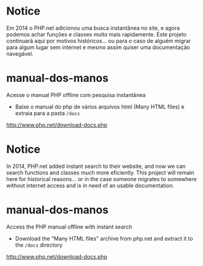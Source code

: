 Notice
===============
Em 2014 o PHP.net adicionou uma busca instantânea no site, e agora podemos achar funções e classes muito mais rapidamente. Este projeto continuará aqui por motivos históricos... ou para o caso de alguém migrar para algum lugar sem internet e mesmo assim quiser uma documentação navegável.

manual-dos-manos
================

Acesse o manual PHP offline com pesquisa instantânea

- Baixe o manual do php de vários arquivos html (Many HTML files) e extraia para a pasta `/docs`

http://www.php.net/download-docs.php


Notice
===============
In 2014, PHP.net added instant search to their website, and now we can search functions and classes much more eficiently. This project will remain here for historical reasons... or in the case someone migrates to somewhere without internet access and is in need of an usable documentation.

manual-dos-manos
================

Access the PHP manual offline with instant search

- Download the "Many HTML files" archive from php.net and extract it to the `/docs` directory

http://www.php.net/download-docs.php
